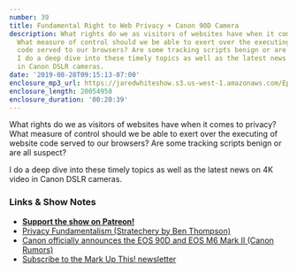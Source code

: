 ```yaml
---
number: 39
title: Fundamental Right to Web Privacy + Canon 90D Camera
description: What rights do we as visitors of websites have when it comes to privacy?
  What measure of control should we be able to exert over the executing of website
  code served to our browsers? Are some tracking scripts benign or are all suspect?
  I do a deep dive into these timely topics as well as the latest news on 4K video
  in Canon DSLR cameras.
date: '2019-08-28T09:15:13-07:00'
enclosure_mp3_url: https://jaredwhiteshow.s3.us-west-1.amazonaws.com/Episode%2039%20-%20Fundamental%20Right%20to%20Web%20Privacy%20%20%20Canon%2090D%20Camera.mp3
enclosure_length: 20054950
enclosure_duration: '00:20:39'
---
```


What rights do we as visitors of websites have when it comes to privacy? What measure of control should we be able to exert over the executing of website code served to our browsers? Are some tracking scripts benign or are all suspect?

I do a deep dive into these timely topics as well as the latest news on 4K video in Canon DSLR cameras.

### Links & Show Notes

* <a href="https://www.patreon.com/essentiallifejared" rel="payment"><strong>Support the show on Patreon!</strong></a>
* [Privacy Fundamentalism (Stratechery by Ben Thompson)](https://stratechery.com/2019/privacy-fundamentalism/)
* [Canon officially announces the EOS 90D and EOS M6 Mark II (Canon Rumors)](https://www.canonrumors.com/canon-officially-announces-the-eos-90d-and-eos-m6-mark-ii/)
* [Subscribe to the Mark Up This! newsletter](https://jaredwhite.com/newsletters/)